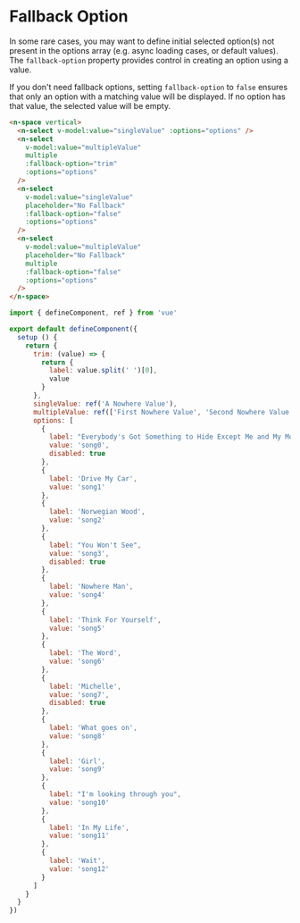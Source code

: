 # Fallback Option

In some rare cases, you may want to define initial selected option(s) not present in the options array (e.g.  async loading cases, or default values). The `fallback-option` property provides control in creating an option using a value.

If you don't need fallback options, setting `fallback-option` to `false` ensures that only an option with a matching value will be displayed. If no option has that value, the selected value will be empty.

```html
<n-space vertical>
  <n-select v-model:value="singleValue" :options="options" />
  <n-select
    v-model:value="multipleValue"
    multiple
    :fallback-option="trim"
    :options="options"
  />
  <n-select
    v-model:value="singleValue"
    placeholder="No Fallback"
    :fallback-option="false"
    :options="options"
  />
  <n-select
    v-model:value="multipleValue"
    placeholder="No Fallback"
    multiple
    :fallback-option="false"
    :options="options"
  />
</n-space>
```

```js
import { defineComponent, ref } from 'vue'

export default defineComponent({
  setup () {
    return {
      trim: (value) => {
        return {
          label: value.split(' ')[0],
          value
        }
      },
      singleValue: ref('A Nowhere Value'),
      multipleValue: ref(['First Nowhere Value', 'Second Nowhere Value']),
      options: [
        {
          label: "Everybody's Got Something to Hide Except Me and My Monkey",
          value: 'song0',
          disabled: true
        },
        {
          label: 'Drive My Car',
          value: 'song1'
        },
        {
          label: 'Norwegian Wood',
          value: 'song2'
        },
        {
          label: "You Won't See",
          value: 'song3',
          disabled: true
        },
        {
          label: 'Nowhere Man',
          value: 'song4'
        },
        {
          label: 'Think For Yourself',
          value: 'song5'
        },
        {
          label: 'The Word',
          value: 'song6'
        },
        {
          label: 'Michelle',
          value: 'song7',
          disabled: true
        },
        {
          label: 'What goes on',
          value: 'song8'
        },
        {
          label: 'Girl',
          value: 'song9'
        },
        {
          label: "I'm looking through you",
          value: 'song10'
        },
        {
          label: 'In My Life',
          value: 'song11'
        },
        {
          label: 'Wait',
          value: 'song12'
        }
      ]
    }
  }
})
```
